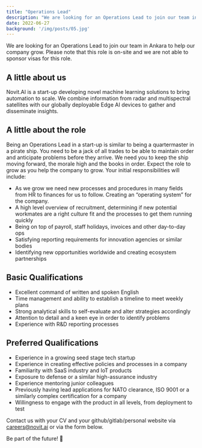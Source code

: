 ```yaml
---
title: "Operations Lead"
description: "We are looking for an Operations Lead to join our team in Ankara to help our company grow. This role is on-site, and we are unable to sponsor visas for this role."
date: 2022-06-27
background: '/img/posts/05.jpg'
---
```


We are looking for an Operations Lead to join our team in Ankara to help our company grow. Please note that this role is on-site and we are not able to sponsor visas for this role.

## A little about us

Novit.AI is a start-up developing novel machine learning solutions to bring automation to scale. We combine information from radar and multispectral satellites with our globally deployable Edge AI devices to gather and disseminate insights.

## A little about the role

Being an Operations Lead in a start-up is similar to being a quartermaster in a pirate ship. You need to be a jack of all trades to be able to maintain order and anticipate problems before they arrive. We need you to keep the ship moving forward, the morale high and the books in order. Expect the role to grow as you help the company to grow. Your initial responsibilities will include:

* As we grow we need new processes and procedures in many fields from HR to finances for us to follow. Creating an “operating system” for the company.
* A high level overview of recruitment, determining if new potential workmates are a right culture fit and the processes to get them running quickly
* Being on top of payroll, staff holidays, invoices and other day-to-day ops
* Satisfying reporting requirements for innovation agencies or similar bodies
* Identifying new opportunities worldwide and creating ecosystem partnerships

## Basic Qualifications

* Excellent command of written and spoken English
* Time management and ability to establish a timeline to meet weekly plans
* Strong analytical skills to self-evaluate and alter strategies accordingly
* Attention to detail and a keen eye in order to identify problems
* Experience with R&D reporting processes

## Preferred Qualifications

* Experience in a growing seed stage tech startup
* Experience in creating effective policies and processes in a company
* Familiarity with SaaS industry and IoT products
* Exposure to defense or a similar high-assurance industry
* Experience mentoring junior colleagues
* Previously having lead applications for NATO clearance, ISO 9001 or a similarly complex certification for a company
* Willingness to engage with the product in all levels, from deployment to test

Contact us with your CV and your github/gitlab/personal website via careers@novit.ai or via the form below.

Be part of the future! 🚀
